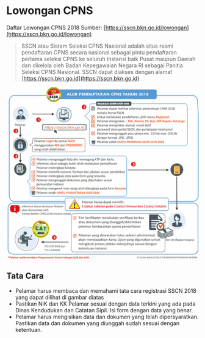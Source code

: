 # Lowongan CPNS
Daftar Lowongan CPNS 2018
Sumber: [https://sscn.bkn.go.id/lowongan](https://sscn.bkn.go.id/lowongan)

> SSCN atau Sistem Seleksi CPNS Nasional adalah situs resmi pendaftaran CPNS secara nasional sebagai pintu pendaftaran pertama seleksi CPNS ke seluruh Instansi baik Pusat maupun Daerah dan dikelola oleh Badan Kepegawaian Negara RI sebagai Panitia Seleksi CPNS Nasional. SSCN dapat diakses dengan alamat [https://sscn.bkn.go.id](https://sscn.bkn.go.id)

![Image of Tata Cara Registrasi](https://raw.githubusercontent.com/dedenbangkit/lowongan-cpns/master/images/tata-cara.jpg)

## Tata Cara
- Pelamar harus membaca dan memahami tata cara registrasi SSCN 2018 yang dapat dilihat di gambar diatas
- Pastikan NIK dan KK Pelamar sesuai dengan data terkini yang ada pada Dinas Kendudukan dan Catatan Sipil. Isi form dengan data yang benar.
- Pelamar harus mengisikan data dan dokumen yang telah dipersyaratkan. Pastikan data dan dokumen yang diunggah sudah sesuai dengan ketentuan.
